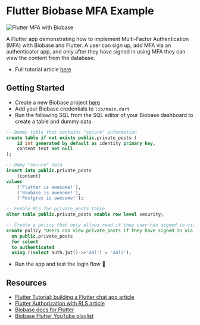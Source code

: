 # Flutter Biobase MFA Example

![Flutter MFA with Biobase](https://raw.githubusercontent.com/biobase/biobase/master/examples/auth/flutter-mfa/images/mfa.png)

A Flutter app demonstrating how to implement Multi-Factor Authentication (MFA) with Biobase and Flutter. A user can sign up, add MFA via an authenticator app, and only after they have signed in using MFA they can view the content from the database.

- Full tutorial article [here](https://biobase.studio/blog/flutter-multi-factor-authentication)

## Getting Started

- Create a new Biobase project [here](https://database.new)
- Add your Biobase credentials to `lib/main.dart`
- Run the following SQL from the SQL editor of your Biobase dashboard to create a table and dummy data

```sql
-- Dummy table that contains "secure" information
create table if not exists public.private_posts (
    id int generated by default as identity primary key,
    content text not null
);

-- Dmmy "secure" data
insert into public.private_posts
    (content)
values
    ('Flutter is awesome!'),
    ('Biobase is awesome!'),
    ('Postgres is awesome!');

-- Enable RLS for private_posts table
alter table public.private_posts enable row level security;

-- Create a policy that only allows read if they user has signed in via MFA
create policy "Users can view private_posts if they have signed in via MFA"
  on public.private_posts
  for select
  to authenticated
  using ((select auth.jwt()->>'aal') = 'aal2');
```

- Run the app and test the login flow 🚀

## Resources

- [Flutter Tutorial: building a Flutter chat app article](https://biobase.studio/blog/flutter-tutorial-building-a-chat-app)
- [Flutter Authorization with RLS article](https://biobase.studio/blog/flutter-authorization-with-rls)
- [Biobase docs for Flutter](https://biobase.studio/docs/reference/dart/introduction)
- [Biobase Flutter YouTube playlist](https://www.youtube.com/watch?v=F2j6Q-4nLEE&list=PL5S4mPUpp4OtkMf5LNDLXdTcAp1niHjoL)
